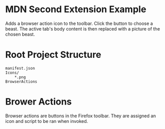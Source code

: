 # MDN Second Extension Example
Adds a browser action icon to the toolbar. Click the button to choose a beast. The active tab's body content is then replaced with a picture of the chosen beast.

# Root Project Structure
```
manifest.json
Icons/
    *.png
BrowserActions

```

# Brower Actions
Browser actions are buttons in the Firefox toolbar. They are assigned an icon and script to be ran when invoked.